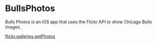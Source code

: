 # BullsPhotos

Bulls Photos is an iOS app that uses the Flickr API to show Chicago Bulls images.

[flickr.galleries.getPhotos](https://www.flickr.com/services/api/flickr.galleries.getPhotos.html)
